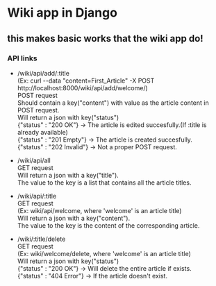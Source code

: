 # Wiki app in Django

## this makes basic works that the wiki app do!

### API links

-	/wiki/api/add/:title<br/>
	(Ex:  curl --data "content=First_Article" -X POST http://localhost:8000/wiki/api/add/welcome/)<br/>
	POST request<br/>
	Should contain a key("content") with value as the article content in POST request.<br/>
	Will return a json with key("status")<br/>
	{"status" : "200 OK"} -> The article is edited succesfully.(If :title is already available)<br/>
	{"status" : "201 Empty"} -> The article is created succesfully.<br/>
	{"status" : "202 Invalid"} -> Not a proper POST request.<br/>

-	/wiki/api/all<br/>
	GET request<br/>
	Will return a json with a key("title").<br/>
	The value to the key is a list that contains all the article titles.<br/>

-	/wiki/api/:title<br/>
	GET request<br/>
	(Ex: wiki/api/welcome, where 'welcome' is an article title)<br/>
	Will return a json with a key("content").<br/>
	The value to the key is the content of the corresponding article.<br/>

-	/wiki/:title/delete<br/>
	GET request<br/>
	(Ex: wiki/welcome/delete, where 'welcome' is an article title)<br/>
	Will return a json with key("status")<br/>
	{"status" : "200 OK"} -> Will delete the entire article if exists.<br/>
	{"status" : "404 Error"} -> If the article doesn't exist.<br/>